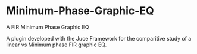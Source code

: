 # Minimum-Phase-Graphic-EQ

A FIR Minimum Phase Graphic EQ

A plugin developed with the Juce Framework for the comparitive study of a linear vs Minimum phase FIR graphic EQ.

